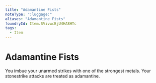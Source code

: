 ```yaml
---
title: "Adamantine Fists"
noteType: ":luggage:"
aliases: "Adamantine Fists"
foundryId: Item.SVivwcBjU4HA8HTc
tags:
  - Item
---
```


# Adamantine Fists

You imbue your unarmed strikes with one of the strongest metals. Your stonestrike attacks are treated as adamantine.
